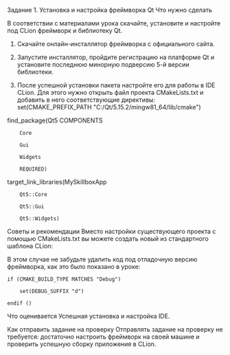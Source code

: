 Задание 1. Установка и настройка фреймворка Qt
Что нужно сделать

В соответствии с материалами урока скачайте, установите и настройте под CLion фреймворк и библиотеку Qt.

1. Скачайте онлайн-инсталлятор фреймворка с официального сайта.

2. Запустите инсталлятор, пройдите регистрацию на платформе Qt и установите последнюю минорную подверсию 5-й версии библиотеки.

3. После успешной установки пакета настройте его для работы в IDE CLion. Для этого нужно открыть файл проекта CMakeLists.txt и добавить в него соответствующие директивы:
set(CMAKE_PREFIX_PATH "C:/Qt/5.15.2/mingw81_64/lib/cmake")

find_package(Qt5 COMPONENTS

        Core

        Gui

        Widgets

        REQUIRED)

target_link_libraries(MySkillboxApp

        Qt5::Core

        Qt5::Gui

        Qt5::Widgets)

Советы и рекомендации
Вместо настройки существующего проекта с помощью CMakeLists.txt вы можете создать новый из стандартного шаблона CLion:

В этом случае не забудьте удалить код под отладочную версию фреймворка, как это было показано в уроке:

    if (CMAKE_BUILD_TYPE MATCHES "Debug")

        set(DEBUG_SUFFIX "d")

    endif ()

Что оценивается
Успешная установка и настройка IDE.

Как отправить задание на проверку
Отправлять задание на проверку не требуется: достаточно настроить фреймворк на своей машине и проверить успешную сборку приложения в CLion.
